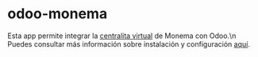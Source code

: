 # odoo-monema
Esta app permite integrar la [centralita virtual](https://www.monema.es/centralita-virtual/) de Monema con Odoo.\n
Puedes consultar más información sobre instalación y configuración [aquí](https://www.monema.es:/knowledge-base/como-configurar-odoo-con-fonema/).
